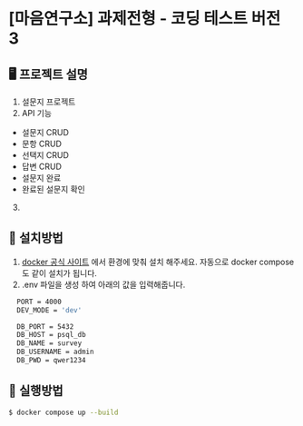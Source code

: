 # [마음연구소] 과제전형 - 코딩 테스트 버전 3

## 🖥️  프로젝트 설명
1. 설문지 프로젝트
2. API 기능
  - 설문지 CRUD
  - 문항 CRUD
  - 선택지 CRUD
  - 답변 CRUD
  - 설문지 완료
  - 완료된 설문지 확인

3. 


## 🚀 설치방법
  1. [docker 공식 사이트](https://www.docker.com/get-started/) 에서 환경에 맞춰 설치 해주세요.
    자동으로 docker compose도 같이 설치가 됩니다.
  2. .env 파일을 생성 하여 아래의 값을 입력해줍니다.
  ```bash
    PORT = 4000
    DEV_MODE = 'dev'

    DB_PORT = 5432
    DB_HOST = psql_db
    DB_NAME = survey
    DB_USERNAME = admin
    DB_PWD = qwer1234
  ```


## 🚀 실행방법

```bash
$ docker compose up --build
```
